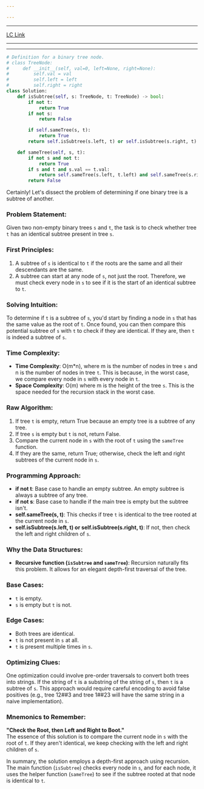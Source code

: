 ```yaml
---

---
```

---
[LC Link](https://leetcode.com/problems/subtree-of-another-tree/)

---
---

```python
# Definition for a binary tree node.
# class TreeNode:
#     def __init__(self, val=0, left=None, right=None):
#         self.val = val
#         self.left = left
#         self.right = right
class Solution:
    def isSubtree(self, s: TreeNode, t: TreeNode) -> bool:
        if not t:
            return True
        if not s:
            return False

        if self.sameTree(s, t):
            return True
        return self.isSubtree(s.left, t) or self.isSubtree(s.right, t)

    def sameTree(self, s, t):
        if not s and not t:
            return True
        if s and t and s.val == t.val:
            return self.sameTree(s.left, t.left) and self.sameTree(s.right, t.right)
        return False

```

Certainly! Let's dissect the problem of determining if one binary tree is a subtree of another.

### Problem Statement:
Given two non-empty binary trees `s` and `t`, the task is to check whether tree `t` has an identical subtree present in tree `s`.

### First Principles:
1. A subtree of `s` is identical to `t` if the roots are the same and all their descendants are the same.
2. A subtree can start at any node of `s`, not just the root. Therefore, we must check every node in `s` to see if it is the start of an identical subtree to `t`.

### Solving Intuition:
To determine if `t` is a subtree of `s`, you'd start by finding a node in `s` that has the same value as the root of `t`. Once found, you can then compare this potential subtree of `s` with `t` to check if they are identical. If they are, then `t` is indeed a subtree of `s`.

### Time Complexity:
- **Time Complexity**: O(m*n), where m is the number of nodes in tree `s` and n is the number of nodes in tree `t`. This is because, in the worst case, we compare every node in `s` with every node in `t`.
- **Space Complexity**: O(m) where m is the height of the tree `s`. This is the space needed for the recursion stack in the worst case.

### Raw Algorithm:
1. If tree `t` is empty, return True because an empty tree is a subtree of any tree.
2. If tree `s` is empty but `t` is not, return False.
3. Compare the current node in `s` with the root of `t` using the `sameTree` function.
4. If they are the same, return True; otherwise, check the left and right subtrees of the current node in `s`.

### Programming Approach:
- **if not t**: Base case to handle an empty subtree. An empty subtree is always a subtree of any tree.
- **if not s**: Base case to handle if the main tree is empty but the subtree isn't.
- **self.sameTree(s, t)**: This checks if tree `t` is identical to the tree rooted at the current node in `s`.
- **self.isSubtree(s.left, t) or self.isSubtree(s.right, t)**: If not, then check the left and right children of `s`.

### Why the Data Structures:
- **Recursive function (`isSubtree` and `sameTree`)**: Recursion naturally fits this problem. It allows for an elegant depth-first traversal of the tree.

### Base Cases:
- `t` is empty.
- `s` is empty but `t` is not.

### Edge Cases:
- Both trees are identical.
- `t` is not present in `s` at all.
- `t` is present multiple times in `s`.

### Optimizing Clues:
One optimization could involve pre-order traversals to convert both trees into strings. If the string of `t` is a substring of the string of `s`, then `t` is a subtree of `s`. This approach would require careful encoding to avoid false positives (e.g., tree 12##3 and tree 1##23 will have the same string in a naive implementation).

### Mnemonics to Remember:
**"Check the Root, then Left and Right to Boot."**  
The essence of this solution is to compare the current node in `s` with the root of `t`. If they aren't identical, we keep checking with the left and right children of `s`.

In summary, the solution employs a depth-first approach using recursion. The main function (`isSubtree`) checks every node in `s`, and for each node, it uses the helper function (`sameTree`) to see if the subtree rooted at that node is identical to `t`.